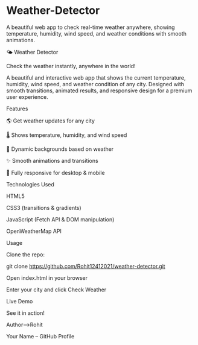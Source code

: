 # Weather-Detector
A beautiful web app to check real-time weather anywhere, showing temperature, humidity, wind speed, and weather conditions with smooth animations.


🌤️ Weather Detector

Check the weather instantly, anywhere in the world!

A beautiful and interactive web app that shows the current temperature, humidity, wind speed, and weather condition of any city. Designed with smooth transitions, animated results, and responsive design for a premium user experience.

Features

🌎 Get weather updates for any city

🌡️ Shows temperature, humidity, and wind speed

🎨 Dynamic backgrounds based on weather

✨ Smooth animations and transitions

📱 Fully responsive for desktop & mobile

Technologies Used

HTML5

CSS3 (transitions & gradients)

JavaScript (Fetch API & DOM manipulation)

OpenWeatherMap API

Usage

Clone the repo:

git clone https://github.com/Rohit12412021/weather-detector.git


Open index.html in your browser

Enter your city and click Check Weather

Live Demo

See it in action!

Author-->Rohit

Your Name – GitHub Profile
